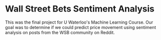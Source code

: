 # Wall Street Bets Sentiment Analysis

This was the final project for U Waterloo's Machine Learning Course. Our goal was to determine if we could predict price movement using sentiment analysis on posts from the WSB community on Reddit. 
